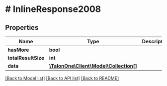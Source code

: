 # # InlineResponse2008

## Properties

Name | Type | Description | Notes
------------ | ------------- | ------------- | -------------
**hasMore** | **bool** |  | [optional] 
**totalResultSize** | **int** |  | [optional] 
**data** | [**\TalonOne\Client\Model\Collection[]**](Collection.md) |  | 

[[Back to Model list]](../../README.md#documentation-for-models) [[Back to API list]](../../README.md#documentation-for-api-endpoints) [[Back to README]](../../README.md)


